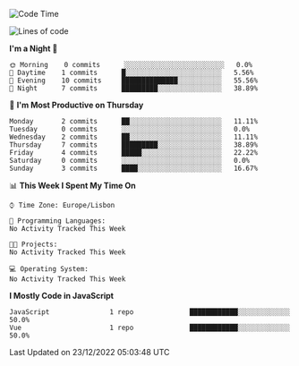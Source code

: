 <!--START_SECTION:waka-->
![Code Time](http://img.shields.io/badge/Code%20Time-27%20hrs%2052%20mins-blue)

![Lines of code](https://img.shields.io/badge/From%20Hello%20World%20I%27ve%20Written-63%20Thousand%20lines%20of%20code-blue)

**I'm a Night 🦉** 

```text
🌞 Morning    0 commits      ░░░░░░░░░░░░░░░░░░░░░░░░░   0.0% 
🌆 Daytime    1 commits      █░░░░░░░░░░░░░░░░░░░░░░░░   5.56% 
🌃 Evening    10 commits     ██████████████░░░░░░░░░░░   55.56% 
🌙 Night      7 commits      █████████░░░░░░░░░░░░░░░░   38.89%

```
📅 **I'm Most Productive on Thursday** 

```text
Monday       2 commits      ██░░░░░░░░░░░░░░░░░░░░░░░   11.11% 
Tuesday      0 commits      ░░░░░░░░░░░░░░░░░░░░░░░░░   0.0% 
Wednesday    2 commits      ██░░░░░░░░░░░░░░░░░░░░░░░   11.11% 
Thursday     7 commits      █████████░░░░░░░░░░░░░░░░   38.89% 
Friday       4 commits      █████░░░░░░░░░░░░░░░░░░░░   22.22% 
Saturday     0 commits      ░░░░░░░░░░░░░░░░░░░░░░░░░   0.0% 
Sunday       3 commits      ████░░░░░░░░░░░░░░░░░░░░░   16.67%

```


📊 **This Week I Spent My Time On** 

```text
⌚︎ Time Zone: Europe/Lisbon

💬 Programming Languages: 
No Activity Tracked This Week

🐱‍💻 Projects: 
No Activity Tracked This Week

💻 Operating System: 
No Activity Tracked This Week

```

**I Mostly Code in JavaScript** 

```text
JavaScript               1 repo              ████████████░░░░░░░░░░░░░   50.0% 
Vue                      1 repo              ████████████░░░░░░░░░░░░░   50.0%

```



 Last Updated on 23/12/2022 05:03:48 UTC
<!--END_SECTION:waka-->
